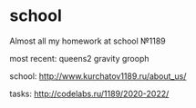 # school

Almost all my homework at school №1189

most reсent: queens2 gravity grooph


school: http://www.kurchatov1189.ru/about_us/

tasks:	http://codelabs.ru/1189/2020-2022/
